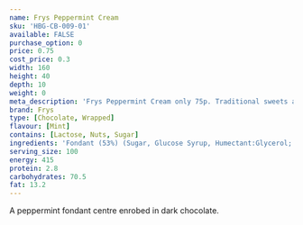 ```yaml
---
name: Frys Peppermint Cream
sku: 'HBG-CB-009-01'
available: FALSE
purchase_option: 0
price: 0.75
cost_price: 0.3
width: 160
height: 40
depth: 10
weight: 0
meta_description: 'Frys Peppermint Cream only 75p. Traditional sweets and more at Humbugs Confectionery Store. Specialists in satisfying your sweet tooth!'
brand: Frys
type: [Chocolate, Wrapped]
flavour: [Mint]
contains: [Lactose, Nuts, Sugar]
ingredients: 'Fondant (53%) (Sugar, Glucose Syrup, Humectant:Glycerol; Flavouring), Chocolate (Sugar, Cocoa Mass, Cocoa Butter, Vegetable Fat, Emulsifier: Soya Lecithin, E476)'
serving_size: 100
energy: 415
protein: 2.8
carbohydrates: 70.5
fat: 13.2
---
```

A peppermint fondant centre enrobed in dark chocolate.